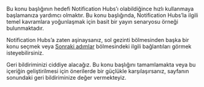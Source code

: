 
Bu konu başlığının hedefi Notification Hubs’ı olabildiğince hızlı kullanmaya başlamanıza yardımcı olmaktır. Bu konu başlığında, Notification Hubs’la ilgili temel kavramlara yoğunlaşmak için basit bir yayın senaryosu örneği bulunmaktadır.

Notification Hubs’a zaten aşinaysanız, sol gezinti bölmesinden başka bir konu seçmek veya [Sonraki adımlar](#next-steps) bölmesindeki ilgili bağlantıları görmek isteyebilirsiniz.

Geri bildiriminizi ciddiye alacağız. Bu konu başlığını tamamlamakta veya bu içeriğin geliştirilmesi için önerilerde bir güçlükle karşılaşırsanız, sayfanın sonundaki geri bildiriminize değer vermekteyiz.



<!--HONumber=sep16_HO1-->


